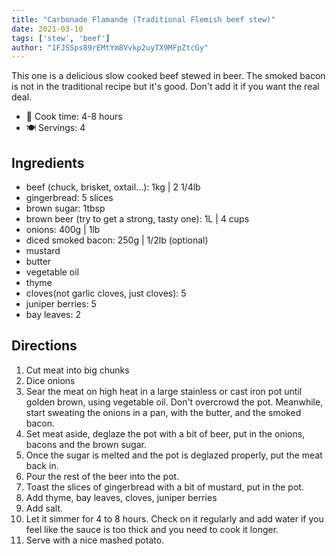 ```yaml
---
title: "Carbonade Flamande (Traditional Flemish beef stew)"
date: 2021-03-10
tags: ['stew', 'beef']
author: "1FJSSps89rEMtYm8Vvkp2uyTX9MFpZtcGy"
---
```


This one is a delicious slow cooked beef stewed in beer.
The smoked bacon is not in the traditional recipe but it's good. Don't add it if you want the real deal.

- 🍳 Cook time: 4-8 hours
- 🍽️ Servings: 4

## Ingredients

- beef (chuck, brisket, oxtail...): 1kg | 2 1/4lb
- gingerbread: 5 slices
- brown sugar: 1tbsp
- brown beer (try to get a strong, tasty one): 1L | 4 cups
- onions: 400g | 1lb
- diced smoked bacon: 250g | 1/2lb (optional)
- mustard
- butter
- vegetable oil
- thyme
- cloves(not garlic cloves, just cloves): 5
- juniper berries: 5
- bay leaves: 2

## Directions

1. Cut meat into big chunks
2. Dice onions
3. Sear the meat on high heat in a large stainless or cast iron pot until golden brown, using vegetable oil. Don't overcrowd the pot. Meanwhile, start sweating the onions in a pan, with the butter, and the smoked bacon.
4. Set meat aside, deglaze the pot with a bit of beer, put in the onions, bacons and the brown sugar.
5. Once the sugar is melted and the pot is deglazed properly, put the meat back in.
6. Pour the rest of the beer into the pot.
7. Toast the slices of gingerbread with a bit of mustard, put in the pot.
8. Add thyme, bay leaves, cloves, juniper berries
9. Add salt.
10. Let it simmer for 4 to 8 hours. Check on it regularly and add water if you feel like the sauce is too thick and you need to cook it longer.
11. Serve with a nice mashed potato.
